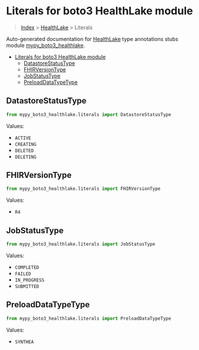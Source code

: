 # Literals for boto3 HealthLake module

> [Index](..) > [HealthLake](.) > Literals

Auto-generated documentation for
[HealthLake](https://boto3.amazonaws.com/v1/documentation/api/1.17.74/reference/services/healthlake.html#HealthLake)
type annotations stubs module
[mypy_boto3_healthlake](https://pypi.org/project/mypy-boto3-healthlake/).

- [Literals for boto3 HealthLake module](#literals-for-boto3-healthlake-module)
  - [DatastoreStatusType](#datastorestatustype)
  - [FHIRVersionType](#fhirversiontype)
  - [JobStatusType](#jobstatustype)
  - [PreloadDataTypeType](#preloaddatatypetype)

## DatastoreStatusType

```python
from mypy_boto3_healthlake.literals import DatastoreStatusType
```

Values:

- `ACTIVE`
- `CREATING`
- `DELETED`
- `DELETING`

## FHIRVersionType

```python
from mypy_boto3_healthlake.literals import FHIRVersionType
```

Values:

- `R4`

## JobStatusType

```python
from mypy_boto3_healthlake.literals import JobStatusType
```

Values:

- `COMPLETED`
- `FAILED`
- `IN_PROGRESS`
- `SUBMITTED`

## PreloadDataTypeType

```python
from mypy_boto3_healthlake.literals import PreloadDataTypeType
```

Values:

- `SYNTHEA`

